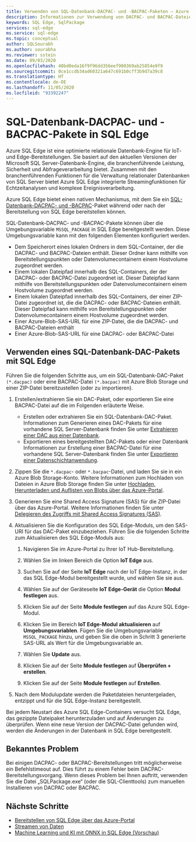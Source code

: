 ```yaml
---
title: Verwenden von SQL-Datenbank-DACPAC- und -BACPAC-Paketen – Azure SQL Edge
description: Informationen zur Verwendung von DACPAC- und BACPAC-Dateien in Azure SQL Edge
keywords: SQL Edge, SqlPackage
services: sql-edge
ms.service: sql-edge
ms.topic: conceptual
author: SQLSourabh
ms.author: sourabha
ms.reviewer: sstein
ms.date: 09/03/2020
ms.openlocfilehash: 40bd0eda16f9f96dd356eef900369ab25854e9f9
ms.sourcegitcommit: 0ce1ccdb34ad60321a647c691b0cff3b9d7a39c8
ms.translationtype: HT
ms.contentlocale: de-DE
ms.lasthandoff: 11/05/2020
ms.locfileid: "93392247"
---
```

# <a name="sql-database-dacpac-and-bacpac-packages-in-sql-edge"></a>SQL-Datenbank-DACPAC- und -BACPAC-Pakete in SQL Edge

Azure SQL Edge ist eine optimierte relationale Datenbank-Engine für IoT- und Edge-Bereitstellungen. Sie basiert auf den aktuellen Versionen der Microsoft SQL Server-Datenbank-Engine, die branchenführende Leistung, Sicherheit und Abfrageverarbeitung bietet. Zusammen mit den branchenführenden Funktionen für die Verwaltung relationaler Datenbanken von SQL Server bietet Azure SQL Edge integrierte Streamingfunktionen für Echtzeitanalysen und komplexe Ereignisverarbeitung.

Azure SQL Edge bietet einen nativen Mechanismus, mit dem Sie ein [SQL-Datenbank-DACPAC- und -BACPAC](/sql/relational-databases/data-tier-applications/data-tier-applications)-Paket während oder nach der Bereitstellung von SQL Edge bereitstellen können.

SQL-Datenbank-DACPAC- und -BACPAC-Pakete können über die Umgebungsvariable `MSSQL_PACKAGE` in SQL Edge bereitgestellt werden. Diese Umgebungsvariable kann mit den folgenden Elementen konfiguriert werden.  
- Dem Speicherort eines lokalen Ordners in dem SQL-Container, der die DACPAC- und BACPAC-Dateien enthält. Dieser Ordner kann mithilfe von Bereitstellungspunkten oder Datenvolumecontainern einem Hostvolume zugeordnet werden. 
- Einem lokalen Dateipfad innerhalb des SQL-Containers, der der DACPAC- oder BACPAC-Datei zugeordnet ist. Dieser Dateipfad kann mithilfe von Bereitstellungspunkten oder Datenvolumecontainern einem Hostvolume zugeordnet werden. 
- Einem lokalen Dateipfad innerhalb des SQL-Containers, der einer ZIP-Datei zugeordnet ist, die die DACPAC- oder BACPAC-Dateien enthält. Dieser Dateipfad kann mithilfe von Bereitstellungspunkten oder Datenvolumecontainern einem Hostvolume zugeordnet werden. 
- Einer Azure-Blob-SAS-URL für eine ZIP-Datei, die die DACPAC- und BACPAC-Dateien enthält
- Einer Azure-Blob-SAS-URL für eine DACPAC- oder BACPAC-Datei 

## <a name="use-a-sql-database-dac-package-with-sql-edge"></a>Verwenden eines SQL-Datenbank-DAC-Pakets mit SQL Edge

Führen Sie die folgenden Schritte aus, um ein SQL-Datenbank-DAC-Paket `(*.dacpac)` oder eine BACPAC-Datei `(*.bacpac)` mit Azure Blob Storage und einer ZIP-Datei bereitzustellen (oder zu importieren). 

1. Erstellen/extrahieren Sie ein DAC-Paket, oder exportieren Sie eine BACPAC-Datei auf die im Folgenden erläuterte Weise. 
    - Erstellen oder extrahieren Sie ein SQL-Datenbank-DAC-Paket. Informationen zum Generieren eines DAC-Pakets für eine vorhandene SQL Server-Datenbank finden Sie unter [Extrahieren einer DAC aus einer Datenbank](/sql/relational-databases/data-tier-applications/extract-a-dac-from-a-database/).
    - Exportieren eines bereitgestellten DAC-Pakets oder einer Datenbank Informationen zur Erstellung einer BACPAC-Datei für eine vorhandene SQL Server-Datenbank finden Sie unter [Exportieren einer Datenschichtanwendung](/sql/relational-databases/data-tier-applications/export-a-data-tier-application/).

2. Zippen Sie die `*.dacpac`- oder `*.bacpac`-Datei, und laden Sie sie in ein Azure Blob Storage-Konto. Weitere Informationen zum Hochladen von Dateien in Azure Blob Storage finden Sie unter [Hochladen, Herunterladen und Auflisten von Blobs über das Azure-Portal](../storage/blobs/storage-quickstart-blobs-portal.md).

3. Generieren Sie eine Shared Access Signature (SAS) für die ZIP-Datei über das Azure-Portal. Weitere Informationen finden Sie unter [Delegieren des Zugriffs mit Shared Access Signatures (SAS)](../storage/common/storage-sas-overview.md).

4. Aktualisieren Sie die Konfiguration des SQL Edge-Moduls, um den SAS-URI für das DAC-Paket einzubeziehen. Führen Sie die folgenden Schritte zum Aktualisieren des SQL Edge-Moduls aus:

    1. Navigieren Sie im Azure-Portal zu Ihrer IoT Hub-Bereitstellung.

    2. Wählen Sie im linken Bereich die Option **IoT Edge** aus.

    3. Suchen Sie auf der Seite **IoT Edge** nach der IoT Edge-Instanz, in der das SQL Edge-Modul bereitgestellt wurde, und wählen Sie sie aus.

    4. Wählen Sie auf der Geräteseite **IoT Edge-Gerät** die Option **Modul festlegen** aus.

    5. Klicken Sie auf der Seite **Module festlegen** auf das Azure SQL Edge-Modul.

    6. Klicken Sie im Bereich **IoT Edge-Modul aktualisieren** auf **Umgebungsvariablen**. Fügen Sie die Umgebungsvariable `MSSQL_PACKAGE` hinzu, und geben Sie die oben in Schritt 3 generierte SAS-URL als Wert für die Umgebungsvariable an. 

    7. Wählen Sie **Update** aus.

    8. Klicken Sie auf der Seite **Module festlegen** auf **Überprüfen + erstellen**.

    9. Klicken Sie auf der Seite **Module festlegen** auf **Erstellen**.

5. Nach dem Modulupdate werden die Paketdateien heruntergeladen, entzippt und für die SQL Edge-Instanz bereitgestellt.

Bei jedem Neustart des Azure SQL Edge-Containers versucht SQL Edge, das gezippte Dateipaket herunterzuladen und auf Änderungen zu überprüfen. Wenn eine neue Version der DACPAC-Datei gefunden wird, werden die Änderungen in der Datenbank in SQL Edge bereitgestellt.

## <a name="known-issue"></a>Bekanntes Problem

Bei einigen DACPAC- oder BACPAC-Bereitstellungen tritt möglicherweise ein Befehlstimeout auf. Dies führt zu einem Fehler beim DACPAC-Bereitstellungsvorgang. Wenn dieses Problem bei Ihnen auftritt, verwenden Sie die Datei „SQLPackage.exe“ (oder die SQL-Clienttools) zum manuellen Installieren von DACPAC oder BACPAC. 

## <a name="next-steps"></a>Nächste Schritte

- [Bereitstellen von SQL Edge über das Azure-Portal](deploy-portal.md)
- [Streamen von Daten](stream-data.md)
- [Machine Learning und KI mit ONNX in SQL Edge (Vorschau)](onnx-overview.md)